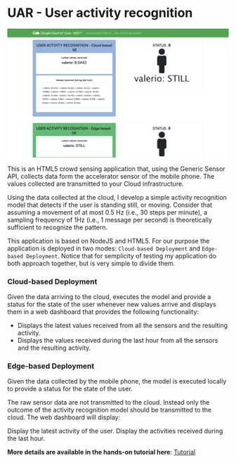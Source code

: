 # UAR - User activity recognition

![img](../img/uar.png)

This is an HTML5 crowd sensing application that, using the Generic Sensor API, collects data form the accelerator sensor of the mobile phone. The values collected are transmitted to your Cloud infrastructure.

Using the data collected at the cloud, I develop a simple activity recognition model that detects if the user is standing still, or moving. Consider that assuming a movement of at most 0.5 Hz (i.e., 30 steps per minute), a sampling frequency of 1Hz (i.e., 1 message per second) is theoretically sufficient to recognize the pattern. 

This application is based on NodeJS and HTML5. For our purpose the application is deployed in two modes: `Cloud-based Deployment` and `Edge-based Deployment`.
Notice that for semplicity of testing my application do both approach together, but is very simple to divide them.

### Cloud-based Deployment
Given the data arriving to the cloud, executes the model and provide a status for the state of the user whenever new values arrive and displays them in a web dashboard that provides the following functionality:

* Displays the latest values received from all the sensors and the resulting activity.
* Displays the values received during the last hour from all the sensors and the resulting activity.

### Edge-based Deployment
Given the data collected by the mobile phone, the model is executed locally to provide a status for the state of the user.

The raw sensor data are not transmitted to the cloud. Instead only the outcome of the activity recognition model should be transmitted to the cloud. The web dashboard will display:

Display the latest activity of the user.
Display the activities received during the last hour.

**More details are available in the hands-on tutorial here**: [Tutorial](https://www.hackster.io/valeriocoretti/user-activity-recognition-with-generic-sensor-api-and-google-3c6f88)
